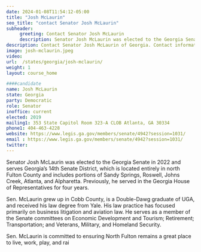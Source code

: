 ```yaml
---
date: 2024-01-08T11:54:12-05:00
title: "Josh McLaurin"
seo_title: "contact Senator Josh McLaurin"
subheader:
     greeting: Contact Senator Josh McLaurin
     description: Senator Josh McLaurin was elected to the Georgia Senate in 2022 and serves Georgia’s 14th Senate District, which is located entirely in north Fulton County and includes portions of Sandy Springs, Roswell, Johns Creek, Atlanta, and Alpharetta. Previously, he served in the Georgia House of Representatives for four years.
description: Contact Senator Josh McLaurin of Georgia. Contact information for Josh McLaurin includes email address, phone number, and mailing address.
image: josh-mclaurin.jpeg
video:
url:  /states/georgia/josh-mclaurin/
weight: 1
layout: course_home

####candidate
name: Josh McLaurin
state: Georgia
party: Democratic
role: Senator
inoffice: current
elected: 2019
mailing1: 353 State Capitol Room 323-A CLOB Atlanta, GA 30334
phone1: 404-463-4228
website: https://www.legis.ga.gov/members/senate/4942?session=1031/
email : https://www.legis.ga.gov/members/senate/4942?session=1031/
twitter:
---
```


Senator Josh McLaurin was elected to the Georgia Senate in 2022 and serves Georgia’s 14th Senate District, which is located entirely in north Fulton County and includes portions of Sandy Springs, Roswell, Johns Creek, Atlanta, and Alpharetta. Previously, he served in the Georgia House of Representatives for four years.

Sen. McLaurin grew up in Cobb County, is a Double-Dawg graduate of UGA, and received his law degree from Yale. His law practice has focused primarily on business litigation and aviation law. He serves as a member of the Senate committees on Economic Development and Tourism; Retirement; Transportation; and Veterans, Military, and Homeland Security.

Sen. McLaurin is committed to ensuring North Fulton remains a great place to live, work, play, and rai
